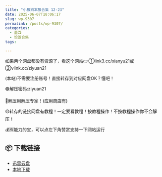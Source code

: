 ```yaml
---
title: "小狼狗本狼合集 12-23"
date: 2025-06-07T18:06:17
slug: wp-9307
permalink: /posts/wp-9307/
categories:
  - 盖📺
  - 恰饭合集
tags:

---
```


如果两个网盘都没有资源了，看这个网站👉①link3.cc/xianyu21或②vlink.cc/ziyuan21

(本站)不需要注册账号！直接转存到对应网盘OK？懂吧！

🟢解压密码:ziyuan21

🔵解压用解压专家！(应用商店有)

🟡转存的链接网盘有教程！一定要看教程！按教程操作！不按教程操作你不会解压！

💰🈶能力的宝，可以点左下角赞赏支持一下网站运行

## 📦 下载链接
- [迅雷云盘](https://blziyuan21.com/pay-download/9307?key=32fc5a7ade&down_id=0)
- [本地下载](https://blziyuan21.com/pay-download/9307?key=32fc5a7ade&down_id=1)

